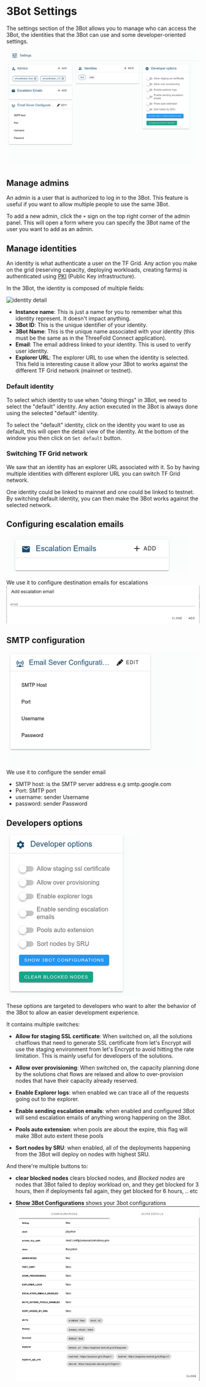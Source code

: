 # 3Bot Settings

The settings section of the 3Bot allows you to manage who can access the 3Bot, the identities that the 3Bot can use and some developer-oriented settings.

![settings](./img/3bot_settings.png)

## Manage admins

An admin is a user that is authorized to log in to the 3Bot. This feature is useful if you want to allow multiple people to use the same 3Bot.

To add a new admin, click the `+` sign on the top right corner of the admin panel. This will open a form where you can specify the 3Bot name of the user you want to add as an admin.

## Manage identities

An identity is what authenticate a user on the TF Grid. Any action you make on the grid (reserving capacity, deploying workloads, creating farms) is authenticated using [PKI](https://en.wikipedia.org/wiki/Public_key_infrastructure) (Public Key infrastructure).

In the 3Bot, the identity is composed of multiple fields:

![identity detail](./img/edit_identity.png)

* **Instance name**: This is just a name for you to remember what this identity represent. It doesn't impact anything.
* **3Bot ID**: This is the unique identifier of your identity.
* **3Bot Name**: This is the unique name associated with your identity (this must be the same as in the ThreeFold Connect application).
* **Email**: The email address linked to your identity. This is used to verify user identity.
* **Explorer URL**: The explorer URL to use when the identity is selected. This field is interesting cause it allow your 3Bot to works against the different TF Grid network (mainnet or testnet).

### Default identity

To select which identity to use when "doing things" in 3Bot, we need to select the "default" identity. Any action executed in the 3Bot is always done using the selected "default" identity.

To select the "default" identity, click on the identity you want to use as default, this will open the detail view of the identity. At the bottom of the window you then click on `Set default` button.

### Switching TF Grid network

We saw that an identity has an explorer URL associated with it. So by having multiple identities with different explorer URL you can switch TF Grid network.

One identity could be linked to mainnet and one could be linked to testnet. By switching default identity, you can then make the 3Bot works against the selected network.

## Configuring escalation emails

![escalation emails](./img/escalation_emails.png) 

We use it to configure destination emails for escalations
![escalation emails2](./img/escalation_emails2.png) 


## SMTP configuration

![smtp configuration](./img/smtp_configurations.png)
We use it to configure the sender email

- SMTP host: is the SMTP server address e.g smtp.google.com 
- Port: SMTP port
- username: sender Username
- password: sender Password


## Developers options

![developer options](./img/3bot_settings_developer_options.png)

These options are targeted to developers who want to alter the behavior of the 3Bot to allow an easier development experience.

It contains multiple switches:

* **Allow for staging SSL certificate**: When switched on, all the solutions chatflows that need to generate SSL certificate from let's Encrypt will use the staging environment from let's Encrypt to avoid hitting the rate limitation. This is mainly useful for developers of the solutions.
* **Allow over provisioning**: When switched on, the capacity planning done by the solutions chat flows are relaxed and allow to over-provision nodes that have their capacity already reserved.

* **Enable Explorer logs**: when enabled we can trace all of the requests going out to the explorer.

* **Enable sending escalation emails**: when enabled and configured 3Bot will send escalation emails of anything wrong happening on the 3Bot.

* **Pools auto extension**: when pools are about the expire, this flag will make 3Bot auto extent these pools

* **Sort nodes by SRU**: when enabled, all of the deployments happening from the 3Bot will deploy on nodes with highest SRU.

And there're multiple buttons to:

* **clear blocked nodes** clears blocked nodes, and *Blocked nodes* are nodes that 3Bot failed to deploy workload on, and they get blocked for 3 hours, then if deployments fail again, they get blocked for 6 hours, .. etc

* **Show 3Bot Configurations** shows your 3bot configurations
![3bot config](./img/3bot_show_configurations.png)